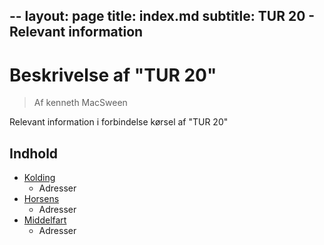 --
layout: page
title: index.md
subtitle: TUR 20 - Relevant information
---


# Beskrivelse af "TUR 20"
>Af kenneth MacSween

Relevant information i forbindelse kørsel af "TUR 20"

## Indhold

* [Kolding](#kolding)
  * Adresser
* [Horsens](#Horsens)
  * Adresser
* [Middelfart](#Middelfart)
  * Adresser

